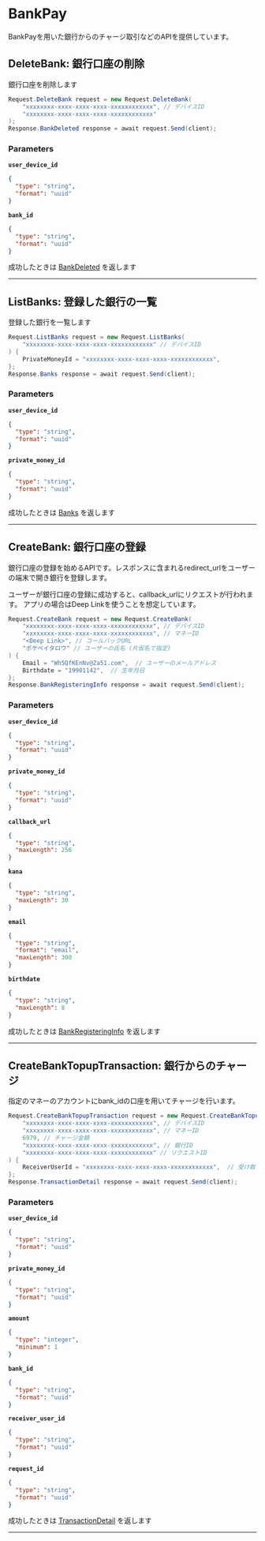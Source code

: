 # BankPay
BankPayを用いた銀行からのチャージ取引などのAPIを提供しています。


<a name="delete-bank"></a>
## DeleteBank: 銀行口座の削除
銀行口座を削除します

```csharp
Request.DeleteBank request = new Request.DeleteBank(
    "xxxxxxxx-xxxx-xxxx-xxxx-xxxxxxxxxxxx", // デバイスID
    "xxxxxxxx-xxxx-xxxx-xxxx-xxxxxxxxxxxx"
);
Response.BankDeleted response = await request.Send(client);
```



### Parameters
**`user_device_id`** 
  


```json
{
  "type": "string",
  "format": "uuid"
}
```

**`bank_id`** 
  


```json
{
  "type": "string",
  "format": "uuid"
}
```



成功したときは
[BankDeleted](./responses.md#bank-deleted)
を返します



---


<a name="list-banks"></a>
## ListBanks: 登録した銀行の一覧
登録した銀行を一覧します

```csharp
Request.ListBanks request = new Request.ListBanks(
    "xxxxxxxx-xxxx-xxxx-xxxx-xxxxxxxxxxxx" // デバイスID
) {
    PrivateMoneyId = "xxxxxxxx-xxxx-xxxx-xxxx-xxxxxxxxxxxx",
};
Response.Banks response = await request.Send(client);
```



### Parameters
**`user_device_id`** 
  


```json
{
  "type": "string",
  "format": "uuid"
}
```

**`private_money_id`** 
  


```json
{
  "type": "string",
  "format": "uuid"
}
```



成功したときは
[Banks](./responses.md#banks)
を返します



---


<a name="create-bank"></a>
## CreateBank: 銀行口座の登録
銀行口座の登録を始めるAPIです。レスポンスに含まれるredirect_urlをユーザーの端末で開き銀行を登録します。

ユーザーが銀行口座の登録に成功すると、callback_urlにリクエストが行われます。
アプリの場合はDeep Linkを使うことを想定しています。


```csharp
Request.CreateBank request = new Request.CreateBank(
    "xxxxxxxx-xxxx-xxxx-xxxx-xxxxxxxxxxxx", // デバイスID
    "xxxxxxxx-xxxx-xxxx-xxxx-xxxxxxxxxxxx", // マネーID
    "<Deep Link>", // コールバックURL
    "ポケペイタロウ" // ユーザーの氏名 (片仮名で指定)
) {
    Email = "Wh5QfKEnNv@Za51.com",  // ユーザーのメールアドレス
    Birthdate = "19901142",  // 生年月日
};
Response.BankRegisteringInfo response = await request.Send(client);
```



### Parameters
**`user_device_id`** 
  


```json
{
  "type": "string",
  "format": "uuid"
}
```

**`private_money_id`** 
  


```json
{
  "type": "string",
  "format": "uuid"
}
```

**`callback_url`** 
  


```json
{
  "type": "string",
  "maxLength": 256
}
```

**`kana`** 
  


```json
{
  "type": "string",
  "maxLength": 30
}
```

**`email`** 
  


```json
{
  "type": "string",
  "format": "email",
  "maxLength": 300
}
```

**`birthdate`** 
  


```json
{
  "type": "string",
  "maxLength": 8
}
```



成功したときは
[BankRegisteringInfo](./responses.md#bank-registering-info)
を返します



---


<a name="create-bank-topup-transaction"></a>
## CreateBankTopupTransaction: 銀行からのチャージ
指定のマネーのアカウントにbank_idの口座を用いてチャージを行います。

```csharp
Request.CreateBankTopupTransaction request = new Request.CreateBankTopupTransaction(
    "xxxxxxxx-xxxx-xxxx-xxxx-xxxxxxxxxxxx", // デバイスID
    "xxxxxxxx-xxxx-xxxx-xxxx-xxxxxxxxxxxx", // マネーID
    6979, // チャージ金額
    "xxxxxxxx-xxxx-xxxx-xxxx-xxxxxxxxxxxx", // 銀行ID
    "xxxxxxxx-xxxx-xxxx-xxxx-xxxxxxxxxxxx" // リクエストID
) {
    ReceiverUserId = "xxxxxxxx-xxxx-xxxx-xxxx-xxxxxxxxxxxx",  // 受け取りユーザーID (デフォルトは自身)
};
Response.TransactionDetail response = await request.Send(client);
```



### Parameters
**`user_device_id`** 
  


```json
{
  "type": "string",
  "format": "uuid"
}
```

**`private_money_id`** 
  


```json
{
  "type": "string",
  "format": "uuid"
}
```

**`amount`** 
  


```json
{
  "type": "integer",
  "minimum": 1
}
```

**`bank_id`** 
  


```json
{
  "type": "string",
  "format": "uuid"
}
```

**`receiver_user_id`** 
  


```json
{
  "type": "string",
  "format": "uuid"
}
```

**`request_id`** 
  


```json
{
  "type": "string",
  "format": "uuid"
}
```



成功したときは
[TransactionDetail](./responses.md#transaction-detail)
を返します



---



